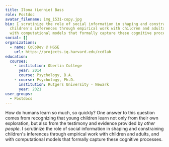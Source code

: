 ```yaml
---
title: Ilona (Lonnie) Bass
role: Postdoc
avatar_filename: img_1531-copy.jpg
bio: I scrutinize the role of social information in shaping and constraining
  children's inferences through empirical work with children and adults, and
  with computational models that formally capture these cognitive processes.
social: []
organizations:
  - name: CoCoDev @ HGSE
    url: https://projects.iq.harvard.edu/ccdlab
education:
  courses:
    - institution: Oberlin College
      year: 2014
      course: Psychology, B.A.
    - course: Psychology, Ph.D.
      institution: Rutgers University - Newark
      year: 2021
user_groups:
  - Postdocs
---
```

How do humans learn so much, so quickly? One answer to this question comes from recognizing that young children learn not only from their own exploration, but also from the testimony and evidence provided by *other people*. I scrutinize the role of social information in shaping and constraining children's inferences through empirical work with children and adults, and with computational models that formally capture these cognitive processes.